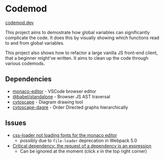 # Codemod

[codemod.dev](https://codemod.dev/)

This project aims to demostrate how global variables can significantly complicate the code. It does this by visually showing which functions read to and from global variables.

This project also shows how to refactor a large vanilla JS front-end client, that a beginner might've written. It aims to clean up the code through various codemods.

## Dependencies

- [monaco-editor](https://microsoft.github.io/monaco-editor/) - VSCode browser editor
- [@babel/standalone](https://babeljs.io/docs/en/babel-standalone) - Browser JS AST traversal
- [cytoscape](https://js.cytoscape.org/) - Diagram drawing tool
- [cytoscape-dagre](https://github.com/cytoscape/cytoscape.js-dagre) - Order Directed graphs hierarchically

## Issues

- [css-loader not loading fonts for the monaco editor](https://github.com/microsoft/monaco-editor/issues/2742#issuecomment-895465110)
  - possibly due to `file-loader` deprecation in Webpack 5.0
- [Critical dependency: the request of a dependency is an expression](https://github.com/babel/babel/issues/14301#issuecomment-1054299724)
  - Can be ignored at the moment (click x in the top right corner)

